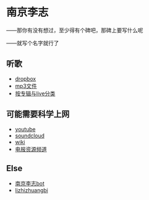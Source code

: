 # 南京李志

——那你有没有想过，至少得有个碑吧，那碑上要写什么呢

——就写个名字就行了


## 听歌

- [dropbox](https://github.com/ChangMM/nanjinglizhi)
- [mp3文件](https://github.com/app-AZ/njlizhi)
- [按专辑与live分类](https://github.com/kong5664546498/lizhizhuangbi)

## 可能需要科学上网

- [youtube](https://www.youtube.com/channel/UCWTQhMAoQY8nc-WaIiVnssg)
- [soundcloud](https://soundcloud.com/nanjinglizhi)
- [wiki](https://zh.wikipedia.org/wiki/%E6%9D%8E%E5%BF%97)
- [电报资源频道](https://t.me/lizhiBB)

## Else

- [南京李志bot](https://github.com/df7c5117/NanjingLizhiBot)
- [lizhizhuangbi](https://github.com/OverEuro/lizhizhuangbi)
